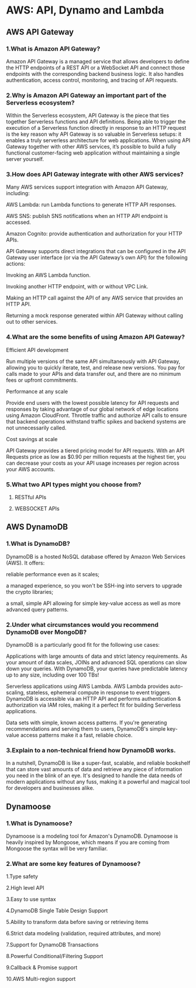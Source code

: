# AWS: API, Dynamo and Lambda

## AWS API Gateway

### 1.What is Amazon API Gateway?

Amazon API Gateway is a managed service that allows developers to define the HTTP endpoints of a REST API or a WebSocket API and connect those endpoints with the corresponding backend business logic. It also handles authentication, access control, monitoring, and tracing of API requests.

### 2.Why is Amazon API Gateway an important part of the Serverless ecosystem?

Within the Serverless ecosystem, API Gateway is the piece that ties together Serverless functions and API definitions. Being able to trigger the execution of a Serverless function directly in response to an HTTP request is the key reason why API Gateway is so valuable in Serverless setups: it enables a truly serverless architecture for web applications. When using API Gateway together with other AWS services, it’s possible to build a fully functional customer-facing web application without maintaining a single server yourself.

### 3.How does API Gateway integrate with other AWS services?

Many AWS services support integration with Amazon API Gateway, including:

AWS Lambda: run Lambda functions to generate HTTP API responses.

AWS SNS: publish SNS notifications when an HTTP API endpoint is accessed.

Amazon Cognito: provide authentication and authorization for your HTTP APIs.

API Gateway supports direct integrations that can be configured in the API Gateway user interface (or via the API Gateway’s own API) for the following actions:

Invoking an AWS Lambda function.

Invoking another HTTP endpoint, with or without VPC Link.

Making an HTTP call against the API of any AWS service that provides an HTTP API.

Returning a mock response generated within API Gateway without calling out to other services.

### 4.What are the some benefits of using Amazon API Gateway?

Efficient API development

Run multiple versions of the same API simultaneously with API Gateway, allowing you to quickly iterate, test, and release new versions. You pay for calls made to your APIs and data transfer out, and there are no minimum fees or upfront commitments.

Performance at any scale

Provide end users with the lowest possible latency for API requests and responses by taking advantage of our global network of edge locations using Amazon CloudFront. Throttle traffic and authorize API calls to ensure that backend operations withstand traffic spikes and backend systems are not unnecessarily called.

Cost savings at scale

API Gateway provides a tiered pricing model for API requests. With an API Requests price as low as $0.90 per million requests at the highest tier, you can decrease your costs as your API usage increases per region across your AWS accounts.

### 5.What two API types might you choose from?

1. RESTful APIs

2. WEBSOCKET APIs

## AWS DynamoDB

### 1.What is DynamoDB?

DynamoDB is a hosted NoSQL database offered by Amazon Web Services (AWS). It offers:

reliable performance even as it scales;

a managed experience, so you won't be SSH-ing into servers to upgrade the crypto libraries;

a small, simple API allowing for simple key-value access as well as more advanced query patterns.

### 2.Under what circumstances would you recommend DynamoDB over MongoDB?

DynamoDB is a particularly good fit for the following use cases:

Applications with large amounts of data and strict latency requirements. As your amount of data scales, JOINs and advanced SQL operations can slow down your queries. With DynamoDB, your queries have predictable latency up to any size, including over 100 TBs!

Serverless applications using AWS Lambda. AWS Lambda provides auto-scaling, stateless, ephemeral compute in response to event triggers. DynamoDB is accessible via an HTTP API and performs authentication & authorization via IAM roles, making it a perfect fit for building Serverless applications.

Data sets with simple, known access patterns. If you're generating recommendations and serving them to users, DynamoDB's simple key-value access patterns make it a fast, reliable choice.

### 3.Explain to a non-technical friend how DynamoDB works.

In a nutshell, DynamoDB is like a super-fast, scalable, and reliable bookshelf that can store vast amounts of data and retrieve any piece of information you need in the blink of an eye. It's designed to handle the data needs of modern applications without any fuss, making it a powerful and magical tool for developers and businesses alike.

## Dynamoose

### 1.What is Dynamoose?

Dynamoose is a modeling tool for Amazon's DynamoDB. Dynamoose is heavily inspired by Mongoose, which means if you are coming from Mongoose the syntax will be very familiar.

### 2.What are some key features of Dynamoose?

1.Type safety

2.High level API

3.Easy to use syntax

4.DynamoDB Single Table Design Support

5.Ability to transform data before saving or retrieving items

6.Strict data modeling (validation, required attributes, and more)

7.Support for DynamoDB Transactions

8.Powerful Conditional/Filtering Support

9.Callback & Promise support

10.AWS Multi-region support
